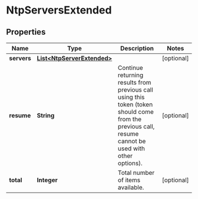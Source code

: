 
# NtpServersExtended

## Properties
Name | Type | Description | Notes
------------ | ------------- | ------------- | -------------
**servers** | [**List&lt;NtpServerExtended&gt;**](NtpServerExtended.md) |  |  [optional]
**resume** | **String** | Continue returning results from previous call using this token (token should come from the previous call, resume cannot be used with other options). |  [optional]
**total** | **Integer** | Total number of items available. |  [optional]



